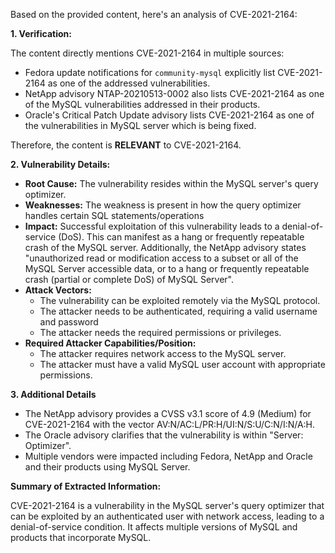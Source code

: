 Based on the provided content, here's an analysis of CVE-2021-2164:

**1. Verification:**

The content directly mentions CVE-2021-2164 in multiple sources:

*   Fedora update notifications for `community-mysql` explicitly list CVE-2021-2164 as one of the addressed vulnerabilities.
*   NetApp advisory NTAP-20210513-0002 also lists CVE-2021-2164 as one of the MySQL vulnerabilities addressed in their products.
*   Oracle's Critical Patch Update advisory lists CVE-2021-2164 as one of the vulnerabilities in MySQL server which is being fixed.

Therefore, the content is **RELEVANT** to CVE-2021-2164.

**2. Vulnerability Details:**

*   **Root Cause:** The vulnerability resides within the MySQL server's query optimizer.
*   **Weaknesses:** The weakness is present in how the query optimizer handles certain SQL statements/operations
*   **Impact:** Successful exploitation of this vulnerability leads to a denial-of-service (DoS). This can manifest as a hang or frequently repeatable crash of the MySQL server. Additionally, the NetApp advisory states "unauthorized read or modification access to a subset or all of the MySQL Server accessible data, or to a hang or frequently repeatable crash (partial or complete DoS) of MySQL Server".
*   **Attack Vectors:**
    *   The vulnerability can be exploited remotely via the MySQL protocol.
    *   The attacker needs to be authenticated, requiring a valid username and password
    *   The attacker needs the required permissions or privileges.
*   **Required Attacker Capabilities/Position:**
    *   The attacker requires network access to the MySQL server.
    *   The attacker must have a valid MySQL user account with appropriate permissions.

**3. Additional Details**

*   The NetApp advisory provides a CVSS v3.1 score of 4.9 (Medium) for CVE-2021-2164 with the vector AV:N/AC:L/PR:H/UI:N/S:U/C:N/I:N/A:H.
*   The Oracle advisory clarifies that the vulnerability is within "Server: Optimizer".
*   Multiple vendors were impacted including Fedora, NetApp and Oracle and their products using MySQL Server.

**Summary of Extracted Information:**

CVE-2021-2164 is a vulnerability in the MySQL server's query optimizer that can be exploited by an authenticated user with network access, leading to a denial-of-service condition.  It affects multiple versions of MySQL and products that incorporate MySQL.